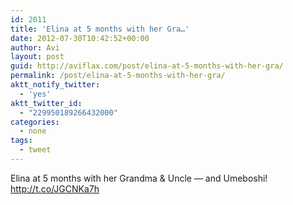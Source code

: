 ```yaml
---
id: 2011
title: 'Elina at 5 months with her Gra…'
date: 2012-07-30T10:42:52+00:00
author: Avi
layout: post
guid: http://aviflax.com/post/elina-at-5-months-with-her-gra/
permalink: /post/elina-at-5-months-with-her-gra/
aktt_notify_twitter:
  - 'yes'
aktt_twitter_id:
  - "229950189266432000"
categories:
  - none
tags:
  - tweet
---
```

Elina at 5 months with her Grandma & Uncle — and Umeboshi! <a href="http://t.co/JGCNKa7h" rel="nofollow">http://t.co/JGCNKa7h</a>